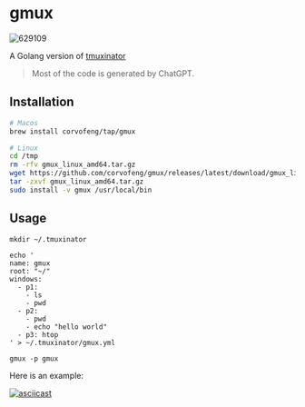 # gmux


![629109](https://github.com/corvofeng/gmux/assets/12025071/09293818-40d8-473e-8e6a-aa7b2a790a97)


A Golang version of [tmuxinator](https://github.com/tmuxinator/tmuxinator)

> Most of the code is generated by ChatGPT.

## Installation

```bash
# Macos
brew install corvofeng/tap/gmux

# Linux
cd /tmp
rm -rfv gmux_linux_amd64.tar.gz
wget https://github.com/corvofeng/gmux/releases/latest/download/gmux_linux_amd64.tar.gz
tar -zxvf gmux_linux_amd64.tar.gz
sudo install -v gmux /usr/local/bin
```

## Usage

```
mkdir ~/.tmuxinator

echo '
name: gmux
root: "~/"
windows:
  - p1:
    - ls
    - pwd
  - p2:
    - pwd
    - echo "hello world"
  - p3: htop
' > ~/.tmuxinator/gmux.yml

gmux -p gmux
```
Here is an example:

[![asciicast](https://asciinema.org/a/lVIIOwzWwFAL611IwUeZpohoy.svg)](https://asciinema.org/a/lVIIOwzWwFAL611IwUeZpohoy)

